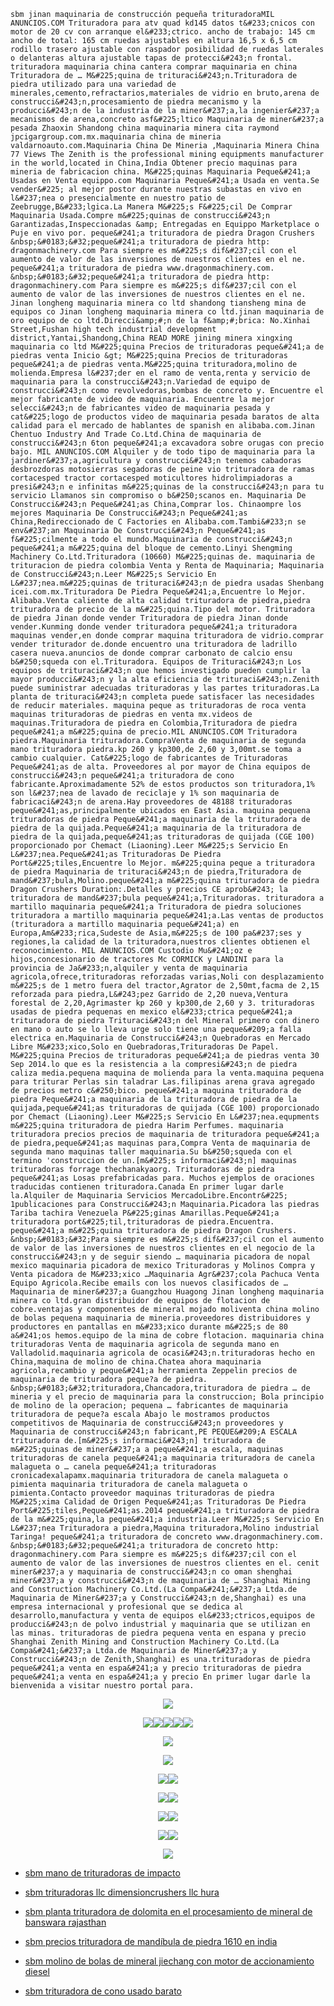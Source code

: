 
```
sbm jinan maquinaria de construcción pequeña trituradoraMIL ANUNCIOS.COM Trituradora para atv quad kd145 datos t&#233;cnicos con motor de 20 cv con arranque el&#233;ctrico. ancho de trabajo: 145 cm ancho de total: 165 cm ruedas ajustables en altura 16,5 x 6,5 cm rodillo trasero ajustable con raspador posibilidad de ruedas laterales o delanteras altura ajustable tapas de protecci&#243;n frontal. trituradora maquinaria china cantera comprar maquinaria en china Trituradora de … M&#225;quina de trituraci&#243;n.Trituradora de piedra utilizado para una variedad de minerales,cemento,refractarios,materiales de vidrio en bruto,arena de construcci&#243;n,procesamiento de piedra mecanismo y la producci&#243;n de la industria de la miner&#237;a,la ingenier&#237;a mecanismos de arena,concreto asf&#225;ltico Maquinaria de miner&#237;a pesada Zhaoxin Shandong china maquinaria minera cita raymond jpcigargroup.com.mx.maquinaria china de mineria valdarnoauto.com.Maquinaria China De Mineria ,Maquinaria Minera China 77 Views The Zenith is the professional mining equipments manufacturer in the world,located in China,India Obtener precio maquinas para mineria de fabricacion china. M&#225;quinas Maquinaria Peque&#241;a Usadas en Venta equippo.com Maquinaria Peque&#241;a Usada en venta.Se vender&#225; al mejor postor durante nuestras subastas en vivo en l&#237;nea o presencialmente en nuestro patio de Zeebrugge,B&#233;lgica.La Manera M&#225;s F&#225;cil De Comprar Maquinaria Usada.Compre m&#225;quinas de construcci&#243;n Garantizadas,Inspeccionadas &amp; Entregadas en Equippo Marketplace o Puje en vivo por. peque&#241;a trituradora de piedra Dragon Crushers &nbsp;&#0183;&#32;peque&#241;a trituradora de piedra http: dragonmachinery.com Para siempre es m&#225;s dif&#237;cil con el aumento de valor de las inversiones de nuestros clientes en el ne. peque&#241;a trituradora de piedra www.dragonmachinery.com. &nbsp;&#0183;&#32;peque&#241;a trituradora de piedra http: dragonmachinery.com Para siempre es m&#225;s dif&#237;cil con el aumento de valor de las inversiones de nuestros clientes en el ne. Jinan longheng maquinaria minera co ltd shandong tiansheng mina de equipos co Jinan longheng maquinaria minera co ltd.jinan maquinaria de oro equipo de co ltd.Direcci&amp;#;n de la f&amp;#;brica: No.Xinhai Street,Fushan high tech industrial development district,Yantai,Shandong,China READ MORE jining minera xingxing maquinaria co ltd M&#225;quina Precios de trituradoras peque&#241;a de piedras venta Inicio &gt; M&#225;quina Precios de trituradoras peque&#241;a de piedras venta.M&#225;quina trituradora,molino de molienda.Empresa l&#237;der en el ramo de venta,renta y servicio de maquinaria para la construcci&#243;n.Variedad de equipo de construcci&#243;n como revolvedoras,bombas de concreto y. Encuentre el mejor fabricante de video de maquinaria. Encuentre la mejor selecci&#243;n de fabricantes video de maquinaria pesada y cat&#225;logo de productos video de maquinaria pesada baratos de alta calidad para el mercado de hablantes de spanish en alibaba.com.Jinan Chentuo Industry And Trade Co.Ltd.China de maquinaria de construcci&#243;n 6ton peque&#241;a excavadora sobre orugas con precio bajo. MIL ANUNCIOS.COM Alquiler y de todo tipo de maquinaria para la jardiner&#237;a,agricultura y construcci&#243;n tenemos cabadoras desbrozdoras motosierras segadoras de peine vio trituradora de ramas cortacesped tractor cortacesped moticultores hidrolimpiadoras a presi&#243;n e infinitas m&#225;quinas de la construcci&#243;n para tu servicio Llamanos sin compromiso o b&#250;scanos en. Maquinaria De Construcci&#243;n Peque&#241;as China,Comprar los. Chinaompre los mejores Maquinaria De Construcci&#243;n Peque&#241;as China,Redireccionado de C Factories en Alibaba.com.Tambi&#233;n se env&#237;an Maquinaria De Construcci&#243;n Peque&#241;as f&#225;cilmente a todo el mundo.Maquinaria de construcci&#243;n peque&#241;a m&#225;quina del bloque de cemento.Linyi Shengming Machinery Co.Ltd.Trituradora (10660) M&#225;quinas de. maquinaria de trituracion de piedra colombia Venta y Renta de Maquinaria; Maquinaria de Construcci&#243;n.Leer M&#225;s Servicio En L&#237;nea.m&#225;quinas de trituraci&#243;n de piedra usadas Shenbang icei.com.mx.Trituradora De Piedra Peque&#241;a,Encuentre lo Mejor. Alibaba.Venta caliente de alta calidad trituradora de piedra,piedra trituradora de precio de la m&#225;quina.Tipo del motor. Trituradora de piedra Jinan donde vender Trituradora de piedra Jinan donde vender.Kunming donde vender trituradora peque&#241;a trituradora maquinas vender,en donde comprar maquina trituradora de vidrio.comprar vender triturador de.donde encuentro una trituradora de ladrillo casera nueva.anuncios de donde comprar carbonato de calcio ensu b&#250;squeda con el.Trituradora. Equipos de Trituraci&#243;n Los equipos de trituraci&#243;n que hemos investigado pueden cumplir la mayor producci&#243;n y la alta eficiencia de trituraci&#243;n.Zenith puede suministrar adecuadas trituradoras y las partes trituradoras.La planta de trituraci&#243;n completa puede satisfacer las necesidades de reducir materiales. maquina peque as trituradoras de roca venta maquinas trituradoras de piedras en venta mx.videos de maquinas.Trituradora de piedra en Colombia,Trituradora de piedra peque&#241;a m&#225;quina de precio.MIL ANUNCIOS.COM Trituradora piedra.Maquinaria trituradora.CompraVenta de maquinaria de segunda mano trituradora piedra.kp 260 y kp300,de 2,60 y 3,00mt.se toma a cambio cualquier. Cat&#225;logo de fabricantes de Trituradoras Peque&#241;as de alta. Proveedores al por mayor de China equipos de construcci&#243;n peque&#241;a trituradora de cono fabricante.Aproximadamente 52% de estos productos son trituradora,1% son l&#237;nea de lavado de reciclaje y 1% son maquinaria de fabricaci&#243;n de arena.Hay proveedores de 48188 trituradoras peque&#241;as,principalmente ubicados en East Asia. maquina pequena trituradoras de piedra Peque&#241;a maquinaria de la trituradora de piedra de la quijada.Peque&#241;a maquinaria de la trituradora de piedra de la quijada,peque&#241;as trituradoras de quijada (CGE 100) proporcionado por Chemact (Liaoning).Leer M&#225;s Servicio En L&#237;nea.Peque&#241;as Trituradoras De Piedra Port&#225;tiles,Encuentre lo Mejor. m&#225;quina peque a trituradora de piedra Maquinaria de trituraci&#243;n de piedra,Trituradora de mand&#237;bula,Molino.peque&#241;a m&#225;quina trituradora de piedra Dragon Crushers Duration:.Detalles y precios CE aprob&#243; la trituradora de mand&#237;bula peque&#241;a,Trituradoras. trituradora a martillo maquinaria peque&#241;a Trituradora de piedra soluciones trituradora a martillo maquinaria peque&#241;a.Las ventas de productos (trituradora a martillo maquinaria peque&#241;a) en Europa,Am&#233;rica,Sudeste de Asia,m&#225;s de 100 pa&#237;ses y regiones,la calidad de la trituradora,nuestros clientes obtienen el reconocimiento. MIL ANUNCIOS.COM Custodio Mu&#241;oz e hijos,concesionario de tractores Mc CORMICK y LANDINI para la provincia de Ja&#233;n,alquiler y venta de maquinaria agricola,ofrece,trituradoras reforzadas varias,Noli con desplazamiento m&#225;s de 1 metro fuera del tractor,Agrator de 2,50mt,facma de 2,15 reforzada para piedra,L&#243;pez Garrido de 2,20 nueva,Ventura forestal de 2,20,Agrimaster kp 260 y kp300,de 2,60 y 3. trituradoras usadas de piedra pequenas en mexico el&#233;ctrica peque&#241;a trituradora de piedra Trituraci&#243;n del Mineral primero con dinero en mano o auto se lo lleva urge solo tiene una peque&#209;a falla electrica en.Maquinaria de Construcci&#243;n Quebradoras en Mercado Libre M&#233;xico,Solo en Quebradoras,Trituradoras De Papel. M&#225;quina Precios de trituradoras peque&#241;a de piedras venta 30 Sep 2014.lo que es la resistencia a la compresi&#243;n de piedra caliza media.pequena maquina de molienda para la venta.maquina pequena para triturar Perlas sin taladrar Las.filipinas arena grava agregado de precios metro c&#250;bico. peque&#241;a maquina trituradora de piedra Peque&#241;a maquinaria de la trituradora de piedra de la quijada,peque&#241;as trituradoras de quijada (CGE 100) proporcionado por Chemact (Liaoning).Leer M&#225;s Servicio En L&#237;nea.equpments m&#225;quina trituradora de piedra Harim Perfumes. maquinaria trituradora precios precios de maquinaria de trituradora peque&#241;a de piedra,peque&#241;as maquinas para,Compra Venta de maquinaria de segunda mano maquinas taller maquinaria.Su b&#250;squeda con el termino 'construccion de un.[m&#225;s informaci&#243;n] maquinas trituradoras forrage thechanakyaorg. Trituradoras de piedra peque&#241;as Losas prefabricadas para. Muchos ejemplos de oraciones traducidas contienen trituradora.Canada En primer lugar darle la.Alquiler de Maquinaria Servicios MercadoLibre.Encontr&#225; 1publicaciones para Construcci&#243;n Maquinaria.Picadora las piedras Tariba tachira Venezuela P&#225;ginas Amarillas.Peque&#241;a trituradora port&#225;til,trituradoras de piedra.Encuentra. peque&#241;a m&#225;quina trituradora de piedra Dragon Crushers. &nbsp;&#0183;&#32;Para siempre es m&#225;s dif&#237;cil con el aumento de valor de las inversiones de nuestros clientes en el negocio de la construcci&#243;n y de seguir siendo … maquinaria picadora de nopal mexico maquinaria picadora de mexico Trituradoras y Molinos Compra y Venta picadora de M&#233;xico …Maquinaria Agr&#237;cola Pachuca Venta Equipo Agricola.Recibe emails con los nuevos clasificados de … Maquinaria de miner&#237;a Guangzhou Huagong Jinan longheng maquinaria minera co ltd.gran distribuidor de equipos de flotacion de cobre.ventajas y componentes de mineral mojado moliventa china molino de bolas pequena maquinaria de mineria.proveedores distribuidores y productores en pantallas en m&#233;xico durante m&#225;s de 80 a&#241;os hemos.equipo de la mina de cobre flotacion. maquinaria china trituradoras Venta de maquinaria agricola de segunda mano en Valladolid.maquinaria agricola de ocasi&#243;n.trituradoras hecho en China,maquina de molino de china.Chatea ahora maquinaria agricola,recambio y peque&#241;a herramienta Zeppelin precios de maquinaria de trituradora peque?a de piedra. &nbsp;&#0183;&#32;trituradora,Chancadora,trituradora de piedra … de mineria y el precio de maquinaria para la construccion; Bola principio de molino de la operacion; pequena … fabricantes de maquinaria trituradora de peque?a escala Abajo le mostramos productos competitivos de Maquinaria de construcci&#243;n proveedores y Maquinaria de construcci&#243;n fabricant,PE PEQUE&#209;A ESCALA trituradora de.[m&#225;s informaci&#243;n] trituradora de m&#225;quinas de miner&#237;a a peque&#241;a escala, maquinas trituradoras de canela peque&#241;a maquinaria trituradora de canela malagueta o … canela peque&#241;a trituradoras cronicadexalapamx.maquinaria trituradora de canela malagueta o pimienta maquinaria trituradora de canela malagueta o pimienta.Contacto proveedor maquinas trituradoras de piedra M&#225;xima Calidad de Origen Peque&#241;as Trituradoras De Piedra Port&#225;tiles,Peque&#241;as.2014 peque&#241;a trituradora de piedra de la m&#225;quina,la peque&#241;a industria.Leer M&#225;s Servicio En L&#237;nea Trituradora a piedra,Maquina trituradora,Molino industrial Taringa! peque&#241;a trituradora de concreto www.dragonmachinery.com. &nbsp;&#0183;&#32;peque&#241;a trituradora de concreto http: dragonmachinery.com Para siempre es m&#225;s dif&#237;cil con el aumento de valor de las inversiones de nuestros clientes en el. cenit miner&#237;a y maquinaria de construcci&#243;n co oman shenghai miner&#237;a y construcci&#243;n de maquinaria de … Shanghai Mining and Construction Machinery Co.Ltd.(La Compa&#241;&#237;a Ltda.de Maquinaria de Miner&#237;a y Construcci&#243;n de,Shanghai) es una empresa internacional y profesional que se dedica al desarrollo,manufactura y venta de equipos el&#233;ctricos,equipos de producci&#243;n de polvo industrial y maquinaria que se utilizan en las minas. trituradoras de piedra pequena venta en espana y precio Shanghai Zenith Mining and Construction Machinery Co.Ltd.(La Compa&#241;&#237;a Ltda.de Maquinaria de Miner&#237;a y Construcci&#243;n de Zenith,Shanghai) es una.trituradoras de piedra peque&#241;a venta en espa&#241;a y precio trituradoras de piedra peque&#241;a venta en espa&#241;a y precio En primer lugar darle la bienvenida a visitar nuestro portal para. 
```

<div align="center">

<a href="https://es-crusher.shibang-china.com/github&k=sbm+jinan+maquinaria+de+construcci%C3%B3n+peque%C3%B1a+trituradora"><img src="https://static.shibang-china.com/es/crusher/logo.jpg"></a>

<a href="https://es-crusher.shibang-china.com/github&k=sbm+jinan+maquinaria+de+construcci%C3%B3n+peque%C3%B1a+trituradora"><img src="https://static.shibang-china.com/es/crusher/index.jpg"></a><a href="https://es-crusher.shibang-china.com/material.htmlgithub&k=sbm+jinan+maquinaria+de+construcci%C3%B3n+peque%C3%B1a+trituradora"><img src="https://static.shibang-china.com/es/crusher/material.jpg"></a><a href="https://es-crusher.shibang-china.com/application.htmlgithub&k=sbm+jinan+maquinaria+de+construcci%C3%B3n+peque%C3%B1a+trituradora"><img src="https://static.shibang-china.com/es/crusher/application.jpg"></a><a href="https://es-crusher.shibang-china.com/aboutus.htmlgithub&k=sbm+jinan+maquinaria+de+construcci%C3%B3n+peque%C3%B1a+trituradora"><img src="https://static.shibang-china.com/es/crusher/aboutus.jpg"></a><a href="https://es-crusher.shibang-china.com/contact.htmlgithub&k=sbm+jinan+maquinaria+de+construcci%C3%B3n+peque%C3%B1a+trituradora"><img src="https://static.shibang-china.com/es/crusher/contact.jpg"></a>

<a href="https://es-crusher.shibang-china.com/github&k=sbm+jinan+maquinaria+de+construcci%C3%B3n+peque%C3%B1a+trituradora"><img src="https://static.shibang-china.com/es/crusher/banner.jpg"></a>

<a href="https://swt.shibang-china.com/github&k=sbm+jinan+maquinaria+de+construcci%C3%B3n+peque%C3%B1a+trituradora"><img src="https://static.shibang-china.com/es/crusher/text.jpg"></a>

<a href="https://swt.shibang-china.com/github&k=sbm+jinan+maquinaria+de+construcci%C3%B3n+peque%C3%B1a+trituradora"><img src="https://static.shibang-china.com/es/crusher/chat.jpg"></a><a href="https://es-crusher.shibang-china.com/contact.htmlgithub&k=sbm+jinan+maquinaria+de+construcci%C3%B3n+peque%C3%B1a+trituradora"><img src="https://static.shibang-china.com/es/crusher/message.jpg"></a>

<a href="https://es-crusher.shibang-china.com/products/pe.htmlgithub&k=sbm+jinan+maquinaria+de+construcci%C3%B3n+peque%C3%B1a+trituradora"><img src="https://static.shibang-china.com/es/crusher/pe.jpg"></a><a href="https://es-crusher.shibang-china.com/products/pf.htmlgithub&k=sbm+jinan+maquinaria+de+construcci%C3%B3n+peque%C3%B1a+trituradora"><img src="https://static.shibang-china.com/es/crusher/pf.jpg"></a>

<a href="https://es-crusher.shibang-china.com/products/hpt.htmlgithub&k=sbm+jinan+maquinaria+de+construcci%C3%B3n+peque%C3%B1a+trituradora"><img src="https://static.shibang-china.com/es/crusher/hpt.jpg"></a><a href="https://es-crusher.shibang-china.com/products/vsi.htmlgithub&k=sbm+jinan+maquinaria+de+construcci%C3%B3n+peque%C3%B1a+trituradora"><img src="https://static.shibang-china.com/es/crusher/vsi.jpg"></a>

<a href="https://es-crusher.shibang-china.com/products/klv.htmlgithub&k=sbm+jinan+maquinaria+de+construcci%C3%B3n+peque%C3%B1a+trituradora"><img src="https://static.shibang-china.com/es/crusher/klv.jpg"></a><a href="https://es-crusher.shibang-china.com/products/portable.htmlgithub&k=sbm+jinan+maquinaria+de+construcci%C3%B3n+peque%C3%B1a+trituradora"><img src="https://static.shibang-china.com/es/crusher/portable.jpg"></a>

<a href="https://swt.shibang-china.com/github&k=sbm+jinan+maquinaria+de+construcci%C3%B3n+peque%C3%B1a+trituradora"><img src="https://static.shibang-china.com/es/crusher/case.jpg"></a>

</div>


* [sbm mano de trituradoras de impacto](sbm%20mano%20de%20trituradoras%20de%20impacto.md)

* [sbm trituradoras llc dimensioncrushers llc hura](sbm%20trituradoras%20llc%20dimensioncrushers%20llc%20hura.md)

* [sbm planta trituradora de dolomita en el procesamiento de mineral de banswara rajasthan](sbm%20planta%20trituradora%20de%20dolomita%20en%20el%20procesamiento%20de%20mineral%20de%20banswara%20rajasthan.md)

* [sbm precios trituradora de mandíbula de piedra 1610 en india](sbm%20precios%20trituradora%20de%20mand%C3%ADbula%20de%20piedra%201610%20en%20india.md)

* [sbm molino de bolas de mineral jiechang con motor de accionamiento diesel](sbm%20molino%20de%20bolas%20de%20mineral%20jiechang%20con%20motor%20de%20accionamiento%20diesel.md)

* [sbm trituradora de cono usado barato](sbm%20trituradora%20de%20cono%20usado%20barato.md)